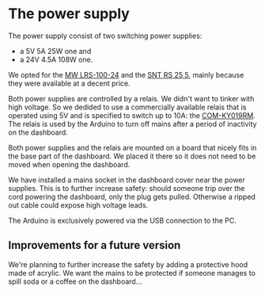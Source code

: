 # The power supply

The power supply consist of two switching power supplies:
- a 5V 5A 25W one and
- a 24V 4.5A 108W one.

We opted for the [MW LRS-100-24](https://www.meanwell.com/productPdf.aspx?i=411) and the [SNT RS 25 5](https://www.meanwell.com/productPdf.aspx?i=392), mainly because they were available at a decent price.

Both power supplies are controlled by a relais. We didn't want to tinker with high voltage. So we dedided to use a commercially available relais that is operated using 5V and is specified to switch up to 10A: the [COM-KY019RM](https://joy-it.net/en/products/COM-KY019RM). The relais is used by the Arduino to turn off mains after a period of inactivity on the dashboard.

Both power supplies and the relais are mounted on a board that nicely fits in the base part of the dashboard. We placed it there so it does not need to be moved when opening the dashboard.

We have installed a mains socket in the dashboard cover near the power supplies. This is to further increase safety: should someone trip over the cord powering the dashboard, only the plug gets pulled. Otherwise a ripped out cable could expose high voltage leads.

The Arduino is exclusively powered via the USB connection to the PC.

## Improvements for a future version
We're planning to further increase the safety by adding a protective hood made of acrylic. We want the mains to be protected if someone manages to spill soda or a coffee on the dashboard...



